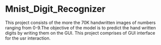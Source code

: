 # Mnist_Digit_Recognizer
This project consists of the more the 70K handwritten images of numbers ranging from 0-9.The objective of the model is to predict the hand written digits by writing them on the GUI. This project comprises of GUI interface for the usr interaction.
